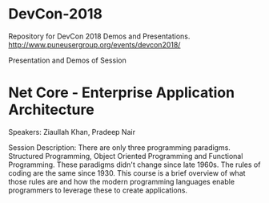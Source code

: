 # DevCon-2018
Repository for DevCon 2018 Demos and Presentations. 
http://www.puneusergroup.org/events/devcon2018/

Presentation and Demos of Session 
# Net Core - Enterprise Application Architecture

Speakers: Ziaullah Khan, Pradeep Nair

Session Description: There are only three programming paradigms. Structured Programming, Object Oriented Programming and Functional Programming. These paradigms didn't change since late 1960s. The rules of coding are the same since 1930. This course is a brief overview of what those rules are and how the modern programming languages enable programmers to leverage these to create applications.

